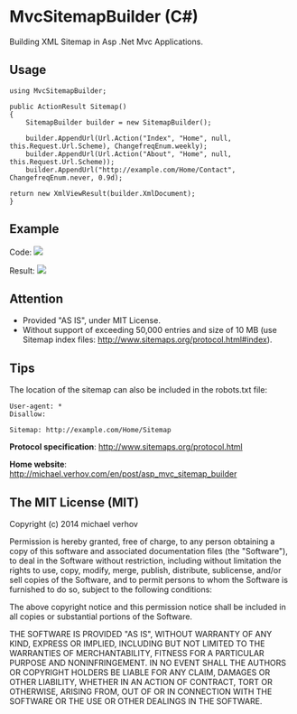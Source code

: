 MvcSitemapBuilder (C#)
====================

Building XML Sitemap in Asp .Net Mvc Applications.


Usage
-----------
```
using MvcSitemapBuilder;

public ActionResult Sitemap()
{
    SitemapBuilder builder = new SitemapBuilder();
    
    builder.AppendUrl(Url.Action("Index", "Home", null, this.Request.Url.Scheme), ChangefreqEnum.weekly);
    builder.AppendUrl(Url.Action("About", "Home", null, this.Request.Url.Scheme));
    builder.AppendUrl("http://example.com/Home/Contact", ChangefreqEnum.never, 0.9d);

return new XmlViewResult(builder.XmlDocument);
}
```


Example
-----------
Code:
<img src="https://github.com/Verhov/MvcSitemapBuilder/blob/master/sitemap_builder_example.png?raw=true" />

Result:
<img src="https://github.com/Verhov/MvcSitemapBuilder/blob/master/sitemap_builder_result.png?raw=true" />

Attention
-----------
 - Provided "AS IS", under MIT License.
 - Without support of exceeding 50,000 entries and size of 10 MB (use Sitemap index files: http://www.sitemaps.org/protocol.html#index).

Tips
-----------
The location of the sitemap can also be included in the robots.txt file:
```
User-agent: *
Disallow:

Sitemap: http://example.com/Home/Sitemap
```

**Protocol specification**: http://www.sitemaps.org/protocol.html

**Home website**: http://michael.verhov.com/en/post/asp_mvc_sitemap_builder

The MIT License (MIT)
-----------
Copyright (c) 2014 michael verhov

Permission is hereby granted, free of charge, to any person obtaining a copy of
this software and associated documentation files (the "Software"), to deal in
the Software without restriction, including without limitation the rights to
use, copy, modify, merge, publish, distribute, sublicense, and/or sell copies of
the Software, and to permit persons to whom the Software is furnished to do so,
subject to the following conditions:

The above copyright notice and this permission notice shall be included in all
copies or substantial portions of the Software.

THE SOFTWARE IS PROVIDED "AS IS", WITHOUT WARRANTY OF ANY KIND, EXPRESS OR
IMPLIED, INCLUDING BUT NOT LIMITED TO THE WARRANTIES OF MERCHANTABILITY, FITNESS
FOR A PARTICULAR PURPOSE AND NONINFRINGEMENT. IN NO EVENT SHALL THE AUTHORS OR
COPYRIGHT HOLDERS BE LIABLE FOR ANY CLAIM, DAMAGES OR OTHER LIABILITY, WHETHER
IN AN ACTION OF CONTRACT, TORT OR OTHERWISE, ARISING FROM, OUT OF OR IN
CONNECTION WITH THE SOFTWARE OR THE USE OR OTHER DEALINGS IN THE SOFTWARE.
